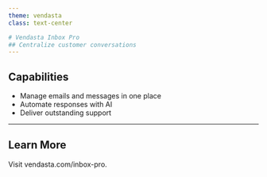 ```yaml
---
theme: vendasta
class: text-center

# Vendasta Inbox Pro
## Centralize customer conversations
---
```

## Capabilities
- Manage emails and messages in one place
- Automate responses with AI
- Deliver outstanding support
---
## Learn More
Visit vendasta.com/inbox-pro.
